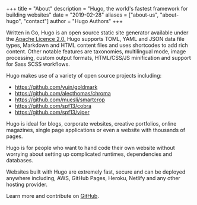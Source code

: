+++
title = "About"
description = "Hugo, the world's fastest framework for building websites"
date = "2019-02-28"
aliases = ["about-us", "about-hugo", "contact"]
author = "Hugo Authors"
+++

Written in Go, Hugo is an open source static site generator available under
the [Apache Licence 2.0.](https://github.com/gohugoio/hugo/blob/master/LICENSE) Hugo supports TOML, YAML and JSON data
file types, Markdown and HTML content files and uses shortcodes to add rich content. Other notable features are
taxonomies, multilingual mode, image processing, custom output formats, HTML/CSS/JS minification and support for Sass
SCSS workflows.

Hugo makes use of a variety of open source projects including:

* https://github.com/yuin/goldmark
* https://github.com/alecthomas/chroma
* https://github.com/muesli/smartcrop
* https://github.com/spf13/cobra
* https://github.com/spf13/viper

Hugo is ideal for blogs, corporate websites, creative portfolios, online magazines, single page applications or even a
website with thousands of pages.

Hugo is for people who want to hand code their own website without worrying about setting up complicated runtimes,
dependencies and databases.

Websites built with Hugo are extremely fast, secure and can be deployed anywhere including, AWS, GitHub Pages, Heroku,
Netlify and any other hosting provider.

Learn more and contribute on [GitHub](https://github.com/gohugoio).